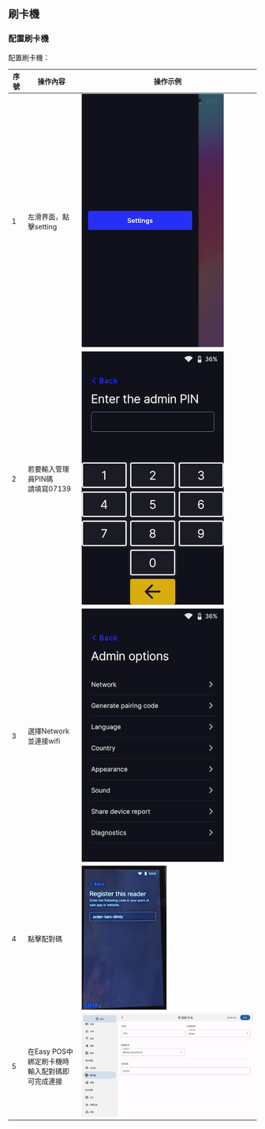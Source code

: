 ## 刷卡機
### 配置刷卡機
配置刷卡機：

| 序號 | 操作內容               | 操作示例                                                                                                                                                                                                       |
|----|--------------------|------------------------------------------------------------------------------------------------------------------------------------------------------------------------------------------------------------|
| 1  | 左滑界面，點擊setting     | ![](https://github.com/VIDA101/Proton-docs-VIDA/blob/main/docs/source/images/%E5%88%B7%E5%8D%A1%E6%A9%9F1%20(1).png) |
| 2  | 若要輸入管理員PIN碼<br>請填寫07139    | ![](https://github.com/VIDA101/Proton-docs-VIDA/blob/main/docs/source/images/%E5%88%B7%E5%8D%A1%E6%A9%9F1%20(2).png)  |
| 3  | 選擇Network並連接wifi    | ![](https://github.com/VIDA101/Proton-docs-VIDA/blob/main/docs/source/images/%E5%88%B7%E5%8D%A1%E6%A9%9F1%20(4).png)  |
| 4  | 點擊配對碼    | ![](https://github.com/VIDA101/Proton-docs-VIDA/blob/main/docs/source/images/%E5%88%B7%E5%8D%A1%E6%A9%9F1%20(3).png)  |
| 5  | 在Easy POS中綁定刷卡機時<br>輸入配對碼即可完成連接    | ![](https://raw.githubusercontent.com/VIDA101/Proton-docs-VIDA/main/docs/source/images/%E5%88%B7%E5%8D%A1%E6%A9%9F1%20(1).jpg)  |
